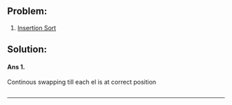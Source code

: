 ## Problem:

1. [Insertion Sort](#ans-1)

## Solution:

#### Ans 1.

Continous swapping till each el is at correct position

```cpp

```
________________________________
